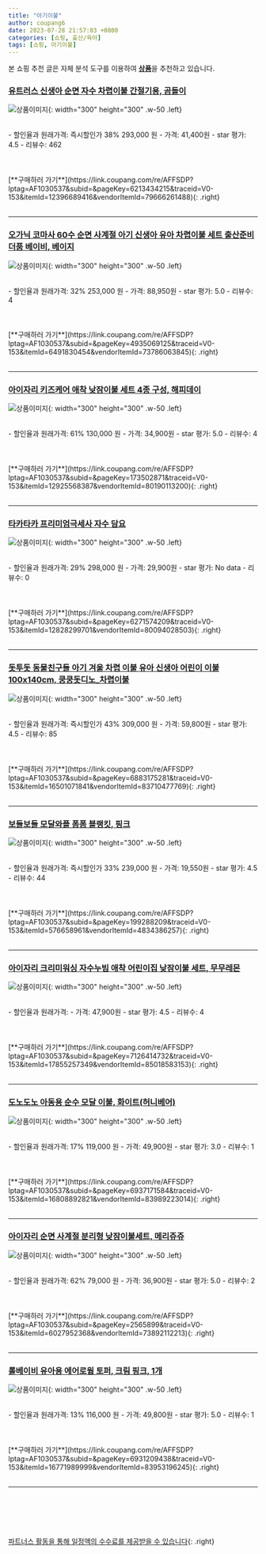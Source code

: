```yaml
---
title: "아기이불"
author: coupang6
date: 2023-07-28 21:57:03 +0800
categories: [쇼핑, 출산/육아]
tags: [쇼핑, 아기이불]
---
```


본 쇼핑 추천 글은 자체 분석 도구를 이용하여 [**상품**](https://link.coupang.com/a/bao1ui)을 추천하고 있습니다.

### [유트러스 신생아 순면 자수 차렵이불 간절기용, 곰돌이](https://link.coupang.com/re/AFFSDP?lptag=AF1030537&subid=&pageKey=6213434215&traceid=V0-153&itemId=12396689416&vendorItemId=79666261488)

![상품이미지](https://thumbnail9.coupangcdn.com/thumbnails/remote/230x230ex/image/rs_quotation_api/xqc9akaz/58a41fdafa354b219d55e918ed18f713.jpg){: width="300" height="300" .w-50 .left}


<br>
- 할인율과 원래가격: 즉시할인가 38%  293,000   원
- 가격: 41,400원
- star 평가: 4.5
- 리뷰수: 462
<br>
<br>
<br>
<br>
[**구매하러 가기**](https://link.coupang.com/re/AFFSDP?lptag=AF1030537&subid=&pageKey=6213434215&traceid=V0-153&itemId=12396689416&vendorItemId=79666261488){: .right}
<br>
<br>

---

### [오가닉 코마사 60수 순면 사계절 아기 신생아 유아 차렵이불 세트 출산준비 더품 베이비, 베이지](https://link.coupang.com/re/AFFSDP?lptag=AF1030537&subid=&pageKey=4935069125&traceid=V0-153&itemId=6491830454&vendorItemId=73786063845)

![상품이미지](https://thumbnail8.coupangcdn.com/thumbnails/remote/230x230ex/image/vendor_inventory/832b/46bb4f3d39df290e6170ada865ac826181c025570df4f6b63e254631c991.JPG){: width="300" height="300" .w-50 .left}


<br>
- 할인율과 원래가격: 32%  253,000   원
- 가격: 88,950원
- star 평가: 5.0
- 리뷰수: 4
<br>
<br>
<br>
<br>
[**구매하러 가기**](https://link.coupang.com/re/AFFSDP?lptag=AF1030537&subid=&pageKey=4935069125&traceid=V0-153&itemId=6491830454&vendorItemId=73786063845){: .right}
<br>
<br>

---

### [아이자리 키즈케어 애착 낮잠이불 세트 4종 구성, 해피데이](https://link.coupang.com/re/AFFSDP?lptag=AF1030537&subid=&pageKey=173502871&traceid=V0-153&itemId=12925568387&vendorItemId=80190113200)

![상품이미지](https://thumbnail6.coupangcdn.com/thumbnails/remote/230x230ex/image/retail/images/358395147769642-e6df242a-da7d-457a-bd53-05e86d5d4119.jpg){: width="300" height="300" .w-50 .left}


<br>
- 할인율과 원래가격: 61%  130,000   원
- 가격: 34,900원
- star 평가: 5.0
- 리뷰수: 4
<br>
<br>
<br>
<br>
[**구매하러 가기**](https://link.coupang.com/re/AFFSDP?lptag=AF1030537&subid=&pageKey=173502871&traceid=V0-153&itemId=12925568387&vendorItemId=80190113200){: .right}
<br>
<br>

---

### [타카타카 프리미엄극세사 자수 담요](https://link.coupang.com/re/AFFSDP?lptag=AF1030537&subid=&pageKey=6271574209&traceid=V0-153&itemId=12828299701&vendorItemId=80094028503)

![상품이미지](https://thumbnail9.coupangcdn.com/thumbnails/remote/230x230ex/image/rs_quotation_api/yum3wa5s/38442b979f4449bcbf2406bfb3365138.jpg){: width="300" height="300" .w-50 .left}


<br>
- 할인율과 원래가격: 29%  298,000   원
- 가격: 29,900원
- star 평가: No data
- 리뷰수: 0
<br>
<br>
<br>
<br>
[**구매하러 가기**](https://link.coupang.com/re/AFFSDP?lptag=AF1030537&subid=&pageKey=6271574209&traceid=V0-153&itemId=12828299701&vendorItemId=80094028503){: .right}
<br>
<br>

---

### [돗투돗 동물친구들 아기 겨울 차렵 이불 유아 신생아 어린이 이불 100x140cm, 쿵쿵돗디노_차렵이불](https://link.coupang.com/re/AFFSDP?lptag=AF1030537&subid=&pageKey=6883175281&traceid=V0-153&itemId=16501071841&vendorItemId=83710477769)

![상품이미지](https://thumbnail9.coupangcdn.com/thumbnails/remote/230x230ex/image/vendor_inventory/c235/43baaacd909b7d6b9aa867a30455f85d7085a16b4d00a8b090bab7ccd299.jpg){: width="300" height="300" .w-50 .left}


<br>
- 할인율과 원래가격: 즉시할인가 43%  309,000   원
- 가격: 59,800원
- star 평가: 4.5
- 리뷰수: 85
<br>
<br>
<br>
<br>
[**구매하러 가기**](https://link.coupang.com/re/AFFSDP?lptag=AF1030537&subid=&pageKey=6883175281&traceid=V0-153&itemId=16501071841&vendorItemId=83710477769){: .right}
<br>
<br>

---

### [보들보들 모달와플 폼폼 블랭킷, 핑크](https://link.coupang.com/re/AFFSDP?lptag=AF1030537&subid=&pageKey=199288209&traceid=V0-153&itemId=576658961&vendorItemId=4834386257)

![상품이미지](https://thumbnail8.coupangcdn.com/thumbnails/remote/230x230ex/image/retail/images/2019/05/23/22/2/af48d588-5a52-4b60-a30f-b7b8bee346af.jpg){: width="300" height="300" .w-50 .left}


<br>
- 할인율과 원래가격: 즉시할인가 33%  239,000   원
- 가격: 19,550원
- star 평가: 4.5
- 리뷰수: 44
<br>
<br>
<br>
<br>
[**구매하러 가기**](https://link.coupang.com/re/AFFSDP?lptag=AF1030537&subid=&pageKey=199288209&traceid=V0-153&itemId=576658961&vendorItemId=4834386257){: .right}
<br>
<br>

---

### [아이자리 크리미워싱 자수누빔 애착 어린이집 낮잠이불 세트, 무무레몬](https://link.coupang.com/re/AFFSDP?lptag=AF1030537&subid=&pageKey=7126414732&traceid=V0-153&itemId=17855257349&vendorItemId=85018583153)

![상품이미지](https://thumbnail6.coupangcdn.com/thumbnails/remote/230x230ex/image/retail/images/1487540757607585-00359699-d701-4fd6-8a5d-1748b2406542.jpg){: width="300" height="300" .w-50 .left}


<br>
- 할인율과 원래가격: 
- 가격: 47,900원
- star 평가: 4.5
- 리뷰수: 4
<br>
<br>
<br>
<br>
[**구매하러 가기**](https://link.coupang.com/re/AFFSDP?lptag=AF1030537&subid=&pageKey=7126414732&traceid=V0-153&itemId=17855257349&vendorItemId=85018583153){: .right}
<br>
<br>

---

### [도노도노 아동용 순수 모달 이불, 화이트(허니베어)](https://link.coupang.com/re/AFFSDP?lptag=AF1030537&subid=&pageKey=6937171584&traceid=V0-153&itemId=16808892821&vendorItemId=83989223014)

![상품이미지](https://thumbnail7.coupangcdn.com/thumbnails/remote/230x230ex/image/retail/images/3218885500654128-480c9dab-fa38-41e8-b0d8-a8dd84c8e9b1.jpg){: width="300" height="300" .w-50 .left}


<br>
- 할인율과 원래가격: 17%  119,000   원
- 가격: 49,900원
- star 평가: 3.0
- 리뷰수: 1
<br>
<br>
<br>
<br>
[**구매하러 가기**](https://link.coupang.com/re/AFFSDP?lptag=AF1030537&subid=&pageKey=6937171584&traceid=V0-153&itemId=16808892821&vendorItemId=83989223014){: .right}
<br>
<br>

---

### [아이자리 순면 사계절 분리형 낮잠이불세트, 메리쥬쥬](https://link.coupang.com/re/AFFSDP?lptag=AF1030537&subid=&pageKey=2565899&traceid=V0-153&itemId=6027952368&vendorItemId=73892112213)

![상품이미지](https://thumbnail8.coupangcdn.com/thumbnails/remote/230x230ex/image/retail/images/1300414438187913-d448e423-085b-420f-b6cc-be0c8dfc5c09.jpg){: width="300" height="300" .w-50 .left}


<br>
- 할인율과 원래가격: 62%  79,000   원
- 가격: 36,900원
- star 평가: 5.0
- 리뷰수: 2
<br>
<br>
<br>
<br>
[**구매하러 가기**](https://link.coupang.com/re/AFFSDP?lptag=AF1030537&subid=&pageKey=2565899&traceid=V0-153&itemId=6027952368&vendorItemId=73892112213){: .right}
<br>
<br>

---

### [롤베이비 유아용 에어로웜 토퍼, 크림 핑크, 1개](https://link.coupang.com/re/AFFSDP?lptag=AF1030537&subid=&pageKey=6931209438&traceid=V0-153&itemId=16771989999&vendorItemId=83953196245)

![상품이미지](https://thumbnail7.coupangcdn.com/thumbnails/remote/230x230ex/image/retail/images/2022/11/18/18/6/38fff550-c6be-403a-9466-5df8abc1401b.jpg){: width="300" height="300" .w-50 .left}


<br>
- 할인율과 원래가격: 13%  116,000   원
- 가격: 49,800원
- star 평가: 5.0
- 리뷰수: 1
<br>
<br>
<br>
<br>
[**구매하러 가기**](https://link.coupang.com/re/AFFSDP?lptag=AF1030537&subid=&pageKey=6931209438&traceid=V0-153&itemId=16771989999&vendorItemId=83953196245){: .right}
<br>
<br>

---
<br><br><br><br><br> [파트너스 활동을 통해 일정액의 수수료를 제공받을 수 있습니다](https://link.coupang.com/a/bao1ui){: .right}